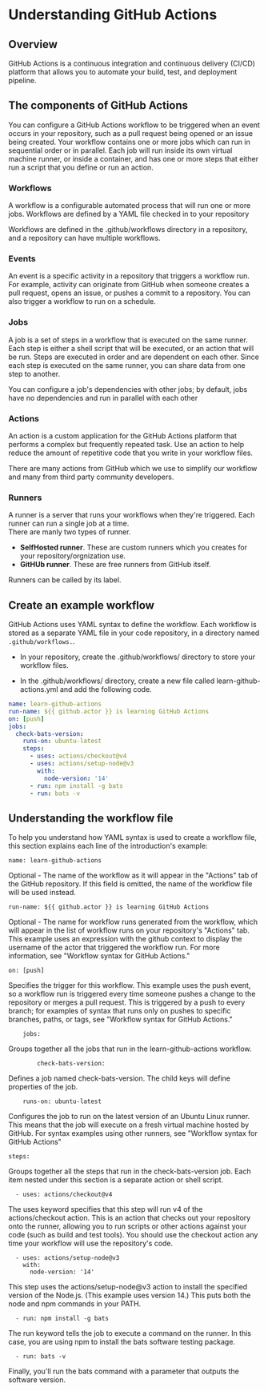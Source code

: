 # Understanding GitHub Actions
## Overview
GitHub Actions is a continuous integration and continuous delivery (CI/CD) platform that allows you to automate your build, test, and deployment pipeline.  
## The components of GitHub Actions
You can configure a GitHub Actions workflow to be triggered when an event occurs in your repository, such as a pull request being opened or an issue being created. Your workflow contains one or more jobs which can run in sequential order or in parallel. Each job will run inside its own virtual machine runner, or inside a container, and has one or more steps that either run a script that you define or run an action.
### Workflows
A workflow is a configurable automated process that will run one or more jobs. Workflows are defined by a YAML file checked in to your repository 

Workflows are defined in the .github/workflows directory in a repository, and a repository can have multiple workflows.

### Events
An event is a specific activity in a repository that triggers a workflow run. For example, activity can originate from GitHub when someone creates a pull request, opens an issue, or pushes a commit to a repository. You can also trigger a workflow to run on a schedule.

### Jobs
A job is a set of steps in a workflow that is executed on the same runner. Each step is either a shell script that will be executed, or an action that will be run. Steps are executed in order and are dependent on each other. Since each step is executed on the same runner, you can share data from one step to another.

You can configure a job's dependencies with other jobs; by default, jobs have no dependencies and run in parallel with each other

### Actions
An action is a custom application for the GitHub Actions platform that performs a complex but frequently repeated task. Use an action to help reduce the amount of repetitive code that you write in your workflow files.  

There are many actions from GitHub which we use to simplify our workflow and many from third party community developers.

### Runners
A runner is a server that runs your workflows when they're triggered. Each runner can run a single job at a time.   
There are manly two types of runner.
- **SelfHosted runner**. These are custom runners which you creates for your repository/orgnization use.
- **GitHUb runner**. These are free runners from GitHub itself.   

Runners can be called by its label.

## Create an example workflow
GitHub Actions uses YAML syntax to define the workflow. Each workflow is stored as a separate YAML file in your code repository, in a directory named ```.github/workflows.```.   

- In your repository, create the .github/workflows/ directory to store your workflow files.

- In the .github/workflows/ directory, create a new file called learn-github-actions.yml and add the following code.  

```yaml
name: learn-github-actions
run-name: ${{ github.actor }} is learning GitHub Actions
on: [push]
jobs:
  check-bats-version:
    runs-on: ubuntu-latest
    steps:
      - uses: actions/checkout@v4
      - uses: actions/setup-node@v3
        with:
          node-version: '14'
      - run: npm install -g bats
      - run: bats -v

```

## Understanding the workflow file
To help you understand how YAML syntax is used to create a workflow file, this section explains each line of the introduction's example:


```
name: learn-github-actions
```
Optional - The name of the workflow as it will appear in the "Actions" tab of the GitHub repository. If this field is omitted, the name of the workflow file will be used instead.
```
run-name: ${{ github.actor }} is learning GitHub Actions
```
Optional - The name for workflow runs generated from the workflow, which will appear in the list of workflow runs on your repository's "Actions" tab. This example uses an expression with the github context to display the username of the actor that triggered the workflow run. For more information, see "Workflow syntax for GitHub Actions."

```
on: [push]
```
Specifies the trigger for this workflow. This example uses the push event, so a workflow run is triggered every time someone pushes a change to the repository or merges a pull request. This is triggered by a push to every branch; for examples of syntax that runs only on pushes to specific branches, paths, or tags, see "Workflow syntax for GitHub Actions."

```
    jobs:
```
Groups together all the jobs that run in the learn-github-actions workflow.

 ```
         check-bats-version:
```
Defines a job named check-bats-version. The child keys will define properties of the job.
```
    runs-on: ubuntu-latest
```
Configures the job to run on the latest version of an Ubuntu Linux runner. This means that the job will execute on a fresh virtual machine hosted by GitHub. For syntax examples using other runners, see "Workflow syntax for GitHub Actions"

    steps:
Groups together all the steps that run in the check-bats-version job. Each item nested under this section is a separate action or shell script.

      - uses: actions/checkout@v4
The uses keyword specifies that this step will run v4 of the actions/checkout action. This is an action that checks out your repository onto the runner, allowing you to run scripts or other actions against your code (such as build and test tools). You should use the checkout action any time your workflow will use the repository's code.

      - uses: actions/setup-node@v3
        with:
          node-version: '14'
This step uses the actions/setup-node@v3 action to install the specified version of the Node.js. (This example uses version 14.) This puts both the node and npm commands in your PATH.

      - run: npm install -g bats
The run keyword tells the job to execute a command on the runner. In this case, you are using npm to install the bats software testing package.

      - run: bats -v
Finally, you'll run the bats command with a parameter that outputs the software version.